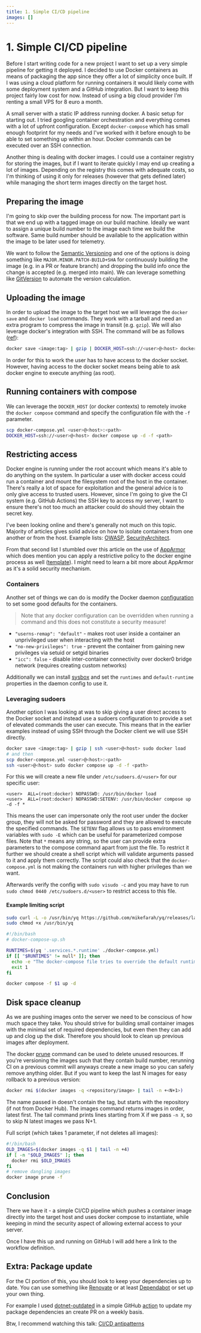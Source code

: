 ```yaml
---
title: 1. Simple CI/CD pipeline
images: []
---
```


# 1. Simple CI/CD pipeline

Before I start writing code for a new project I want to set up a very simple pipeline for getting it deployed.
I decided to use Docker containers as means of packaging the app since they offer a lot of simplicity once built.
If I was using a cloud platform for running containers it would likely come with some deployment system and a GitHub integration.
But I want to keep this project fairly low cost for now. Instead of using a big cloud provider I'm renting a small VPS for 8 euro a month.

A small server with a static IP address running docker.
A basic setup for starting out. I tried googling container orchestration and everything comes with a lot of upfront configuration.
Except `docker-compose` which has small enough footprint for my needs and I've worked with it before enough to be able to set something up within an hour.
Docker commands can be executed over an SSH connection.

Another thing is dealing with docker images.
I could use a container registry for storing the images, but if I want to iterate quickly I may end up creating a lot of images.
Depending on the registry this comes with adequate costs, so I'm thinking of using it only for releases (however that gets defined later) while managing the short term images directly on the target host.

## Preparing the image

I'm going to skip over the building process for now. The important part is that we end up with a tagged image on our build machine.
Ideally we want to assign a unique build number to the image each time we build the software.
Same build number should be available to the application within the image to be later used for telemetry.

We want to follow the [Semantic Versioning](//semver.org) and one of the options is doing something like `MAJOR.MINOR.PATCH-BUILD+SHA` for continuously building the image (e.g. in a PR or feature branch) and dropping the build info once the change is accepted (e.g. merged into main).
We can leverage something like [GitVersion](https://gitversion.net/) to automate the version calculation.

## Uploading the image

In order to upload the image to the target host we will leverage the `docker save` and `docker load` commands.
They work with a tarball and need an extra program to compress the image in transit (e.g. `gzip`).
We will also leverage docker's integration with SSH.
The command will be as follows ([ref](https://stackoverflow.com/a/62176367)):

```bash
docker save <image:tag> | gzip | DOCKER_HOST=ssh://<user>@<host> docker load
```

In order for this to work the user has to have access to the docker socket.
However, having access to the docker socket means being able to ask docker engine to execute anything (as root).

## Running containers with compose

We can leverage the `DOCKER_HOST` (or docker contexts) to remotely invoke the `docker compose` command and specify the configuration file with the `-f` parameter.

```bash
scp docker-compose.yml <user>@<host>:<path>
DOCKER_HOST=ssh://<user>@<host> docker compose up -d -f <path>
```

## Restricting access

Docker engine is running under the root account which means it's able to do anything on the system.
In particular a user with docker access could run a container and mount the filesystem root of the host in the container.
There's really a lot of space for exploitation and the general advice is to only give access to trusted users.
However, since I'm going to give the CI system (e.g. GitHub Actions) the SSH key to access my server, I want to ensure there's not too much an attacker could do should they obtain the secret key.

I've been looking online and there's generally not much on this topic.
Majority of articles gives solid advice on how to isolate containers from one another or from the host.
Example lists: [OWASP](https://github.com/OWASP/CheatSheetSeries/blob/master/cheatsheets/Docker_Security_Cheat_Sheet.md), [SecurityArchitect](https://medium.com/@SecurityArchitect/docker-security-settings-for-running-untrusted-trusted-containers-at-the-same-time-88c4ca012726).

From that second list I stumbled over this article on the use of [AppArmor](https://security.theodo.com/en/blog/security-docker-apparmor) which does mention you can apply a restrictive policy to the docker engine process as well ([template](https://github.com/moby/moby/blob/master/contrib/apparmor/template.go)).
I might need to learn a bit more about AppArmor as it's a solid security mechanism.

### Containers

Another set of things we can do is modify the Docker daemon [configuration](https://docs.docker.com/reference/cli/dockerd/#daemon-configuration-file) to set some good defaults for the containers.

> Note that any docker configuration can be overridden when running a command and this does not constitute a security measure!

* `"userns-remap": "default"` - makes root user inside a container an unprivileged user when interacting with the host
* `"no-new-privileges": true` - prevent the container from gaining new privileges via setuid or setgid binaries
* `"icc": false` - disable inter-container connectivity over docker0 bridge network (requires creating custom networks)

Additionally we can install [sysbox](https://github.com/nestybox/sysbox) and set the `runtimes` and `default-runtime` properties in the daemon config to use it.

### Leveraging sudoers

Another option I was looking at was to skip giving a user direct access to the Docker socket and instead use a sudoers configuration to provide a set of elevated commands the user can execute.
This means that in the earlier examples instead of using SSH through the Docker client we will use SSH directly.

```bash
docker save <image:tag> | gzip | ssh <user>@<host> sudo docker load
# and then
scp docker-compose.yml <user>@<host>:<path>
ssh <user>@<host> sudo docker compose up -d -f <path>
```

For this we will create a new file under `/etc/sudoers.d/<user>` for our specific user:

```
<user>  ALL=(root:docker) NOPASSWD: /usr/bin/docker load
<user>  ALL=(root:docker) NOPASSWD:SETENV: /usr/bin/docker compose up -d -f *
```

This means the user can impersonate only the root user under the docker group, they will not be asked for password and they are allowed to execute the specified commands.
The `SETENV` flag allows us to pass environment variables with `sudo -E` which can be useful for parameterized compose files.
Note that `*` means any string, so the user can provide extra parameters to the compose command apart from just the file.
To restrict it further we should create a shell script which will validate arguments passed to it and apply them correctly.
The script could also check that the `docker-compose.yml` is not making the containers run with higher privileges than we want.

Afterwards verify the config with `sudo visudo -c` and you may have to run `sudo chmod 0440 /etc/sudoers.d/<user>` to restrict access to this file.

#### Example limiting script

```bash
sudo curl -L -o /usr/bin/yq https://github.com/mikefarah/yq/releases/latest/download/yq_linux_amd64
sudo chmod +x /usr/bin/yq
```

```bash
#!/bin/bash
# docker-compose-up.sh

RUNTIMES=$(yq '.services.*.runtime' ./docker-compose.yml)
if [[ "$RUNTIMES" != null* ]]; then
  echo -e "The docker-compose file tries to override the default runtime\n$RUNTIMES" >&2
  exit 1
fi

docker compose -f $1 up -d
```

## Disk space cleanup

As we are pushing images onto the server we need to be conscious of how much space they take.
You should strive for building small container images with the minimal set of required dependencies, but even then they can add up and clog up the disk.
Therefore you should look to clean up previous images after deployment.

The docker [prune](https://docs.docker.com/engine/manage-resources/pruning/) command can be used to delete unused resources.
If you're versioning the images such that they contain build number, rerunning CI on a previous commit will anyways create a new image so you can safely remove anything older.
But if you want to keep the last N images for easy rollback to a previous version:

```bash
docker rmi $(docker images -q <repository/image> | tail -n +<N+1>)
```

The name passed in doesn't contain the tag, but starts with the repository (if not from Docker Hub).
The images command returns images in order, latest first.
The tail command prints lines starting from X if we pass `-n X`, so to skip N latest images we pass N+1.

Full script (which takes 1 parameter, if not deletes all images):

```bash
#!/bin/bash
OLD_IMAGES=$(docker images -q $1 | tail -n +4)
if [ -n "$OLD_IMAGES" ]; then
  docker rmi $OLD_IMAGES
fi
# remove dangling images
docker image prune -f
```

## Conclusion

There we have it - a simple CI/CD pipeline which pushes a container image directly into the target host and uses docker compose to instantiate, while keeping in mind the security aspect of allowing external access to your server.

Once I have this up and running on GitHub I will add here a link to the workflow definition.

## Extra: Package update

For the CI portion of this, you should look to keep your dependencies up to date.
You can use something like [Renovate](https://github.com/renovatebot/renovate) or at least [Dependabot](https://github.com/dependabot) or set up your own thing.

For example I used [dotnet-outdated](https://github.com/dotnet-outdated/dotnet-outdated) in a simple GitHub [action](https://github.com/excos-platform/excos/blob/main/.github/workflows/dotnet-package-update.yaml) to update my package dependencies an create PR on a weekly basis.

Btw, I recommend watching this talk: [CI/CD antipatterns](https://www.youtube.com/watch?v=OonABHdHD2I)
